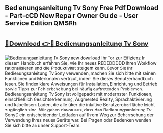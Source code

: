 ## Bedienungsanleitung Tv Sony Free Pdf Download - Part-cCD New Repair Owner Guide - User Service Edition QMSRh

# <h2><a href="http://df34c8t.blite.top/?on=Bedienungsanleitung+Tv+Sony">🔗Download 👉🔴 Bedienungsanleitung Tv Sony</a></h2>

[![Bedienungsanleitung Tv Sony new download](https://i.imgur.com/lujVjoI.png)](http://df34c8t.blite.top/?on=Bedienungsanleitung+Tv+Sony)
Ihr Tor zur Effizienz In diesem Handbuch erfahren Sie, wie Ihr neues REDDDDDDD Ihren Workflow rationalisieren und die Produktivität steigern kann. Bevor Sie Ihr Bedienungsanleitung Tv Sony verwenden, machen Sie sich bitte mit seinen Funktionen und Merkmalen vertraut, indem Sie dieses Benutzerhandbuch lesen. Sie finden klare Anweisungen für Installation, Einrichtung und Betrieb sowie Tipps zur Fehlerbehebung bei häufig auftretenden Problemen. Bedienungsanleitung Tv Sony ist vollgepackt mit modernsten Funktionen, einschließlich Gesichtserkennung, Augmented Reality, Sprachaktivierung und kabellosem Laden, die alle über die intuitive Benutzeroberfläche leicht zugänglich sind. Wir gehen davon aus, dass das Bedienungsanleitung Tv SonyD ein entscheidender Leitfaden auf Ihrem Weg zur Beherrschung der Verwendung Ihres neuen Geräts war. Bei Fragen oder Bedenken wenden Sie sich bitte an unser Support-Team.
